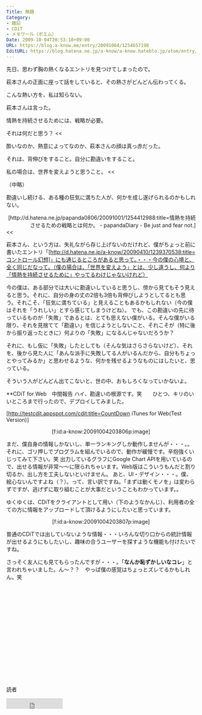 ```yaml
---
Title: 無題
Category:
- 雑記
- CDiT
- メモワール（ポエム）
Date: 2009-10-04T20:53:18+09:00
URL: https://blog.a-know.me/entry/20091004/1254657198
EditURL: https://blog.hatena.ne.jp/a-know/a-know.hateblo.jp/atom/entry/12921228815727979945
---
```


先日、思わず胸の熱くなるエントリを見つけてしまったので。

>>
萩本さんの正面に座って話をしていると、その熱さがどんどん伝わってくる。

こんな熱い方を、私は知らない。

萩本さんは言った。

>>
情熱を持続させるためには、戦略が必要。

それは何だと思う？
<<

酔いなのか、熱意によってなのか、萩本さんの顔は真っ赤だった。

>>
それは、背伸びをすること。自分に勘違いをすること。

私の場合は、世界を変えようと思うこと。
<<

（中略）

勘違いし続ける、ある種の狂気に満ちた人が、何かを成し遂げられるのかもしれない。


<div align=right>[http://d.hatena.ne.jp/papanda0806/20091001/1254412988:title=情熱を持続させるための戦略とは何か。 - papandaDiary - Be just and fear not.]</div>
<<


萩本さん、という方は、失礼ながら存じ上げないのだけれど、僕がちょっと前に書いたエントリ「[http://d.hatena.ne.jp/a-know/20090410/1239370538:title=コントロール幻想]」にも通じるところがあると思って。・・・今の僕の心境と、全く同じだなって。（僕の場合は、「世界を変えよう」とは、少し違うし、何より「情熱を持続させるために」やってるわけじゃないけれど）


今の僕は、ある部分では大いに勘違いしていると思うし、傍から見てもそう見えると思う。それに、自分の身の丈の2倍も3倍も背伸びしようとしてるとも思う。それこそ、「狂気に満ちている」と見えることもあるかもしれない（今の僕はそれを「うれしい」とすら感じてしまうけどね）。
でも、この勘違いの先に待っているものが「失敗」であるとは、とても思えない僕がいる。そんな僕がいる限り、それを見捨てて「勘違い」を信じようとしないこと、それこそが（特に後から振り返ったときに）何よりの「失敗」になるんじゃないだろうか？


それに、もし仮に「失敗」したとしても（そんな気はさらさらないけど）、それを、後から見た人に「あんな派手に失敗してる人がいるんだから、自分もちょっとやってみるか」と思わせるような、何かを残せるようなものにはしたいと、思っている。


そういう人がどんどん出てこないと、世の中、おもしろくなっていかないよ。


**CDiT for Web　中間報告
ハイ、勘違いの根源です。笑　　ひとつ、キリのいいところまで行ったので、デプロイしてみました。

[http://testcdit.appspot.com/cdit:title=CountDown iTunes for Web(Test Version)]
<div align=center>[f:id:a-know:20091004203806p:image]</div>

まだ、僕自身の情報しかないし、単一ランキングしか動作しませんが・・・。。それに、ゴリ押しでプログラムを組んでいるので、動作が緩慢です。辛抱強くいじってみて下さい。笑
出力しているグラフにGoogle Chart APIを用いているので、出せる情報が非常〜〜に限られちゃいます。Web版はこういうもんだと割り切るか、出し方を工夫しないといけません。
あと、UI・デザイン・・・。僕、絵心ないんですよね（？）。って、言い訳ですね。「まずは動くモノを」は変わらずですが、逃げずに取り組むことが大事だということもわかっています。。

ゆくゆくは、CDiTをクライアントとして用い（下のようなかんじ）、利用者の全ての方に情報をアップロードして頂けるようにしたいと思っています。

<div align=center>[f:id:a-know:20091004203807p:image]</div>

普通のCDiTでは出していないような情報・・・いろんな切り口からの統計情報が出せるようにもしたいし、趣味の合うユーザーを探すような機能も付けたいですね。


さっそく友人にも見てもらったんですが・・・。「<span style="font-weight:bold;">なんか恥ずかしいなコレ</span>」と言われちゃいました。ん〜？？　やっぱ僕の感覚はちょっとズレてるかもしれん。笑



<script async src="//pagead2.googlesyndication.com/pagead/js/adsbygoogle.js"></script>
<!-- article-bottom2 -->
<ins class="adsbygoogle"
     style="display:inline-block;width:300px;height:250px"
     data-ad-client="ca-pub-3463034538369189"
     data-ad-slot="5274552934"></ins>
<script>
(adsbygoogle = window.adsbygoogle || []).push({});
</script>
読者

<iframe src="http://blog.hatena.ne.jp/a-know/a-know.hateblo.jp/subscribe/iframe" allowtransparency="true" frameborder="0" scrolling="no" width="150" height="28"></iframe>
